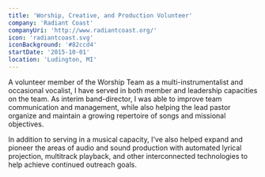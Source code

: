 ```yaml
---
title: 'Worship, Creative, and Production Volunteer'
company: 'Radiant Coast'
companyUri: 'http://www.radiantcoast.org/'
icon: 'radiantcoast.svg'
iconBackground: '#82ccd4'
startDate: '2015-10-01'
location: 'Ludington, MI'
---
```


A volunteer member of the Worship Team as a multi-instrumentalist and
occasional vocalist, I have served in both member and leadership
capacities on the team. As interim band-director, I was able to improve team
communication and management, while also helping the lead pastor organize
and maintain a growing repertoire of songs and missional objectives.

In addition to serving in a musical capacity, I've also helped expand and
pioneer the areas of audio and sound production with automated lyrical
projection, multitrack playback, and other interconnected technologies to
help achieve continued outreach goals.
